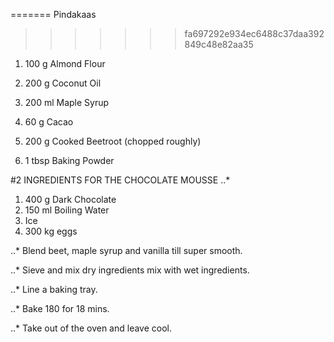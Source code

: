 
=======
Pindakaas
>>>>>>> fa697292e934ec6488c37daa392849c48e82aa35
1. 100 g Almond Flour

3. 200 g Coconut Oil
4. 200 ml Maple Syrup
5. 60 g Cacao

7. 200 g Cooked Beetroot (chopped roughly)
8. 1 tbsp Baking Powder

#2
INGREDIENTS FOR THE CHOCOLATE MOUSSE
..* 
1. 400 g Dark Chocolate
2. 150 ml Boiling Water
3. Ice
4. 300 kg eggs

..* Blend beet, maple syrup and vanilla till super smooth.

..* Sieve and mix dry ingredients mix with wet ingredients.

..* Line a baking tray.

..* Bake 180 for 18 mins.

..* Take out of the oven and leave cool.
